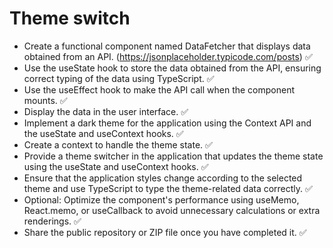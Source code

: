 # Theme switch

- Create a functional component named DataFetcher that displays data obtained from an API. (https://jsonplaceholder.typicode.com/posts) ✅
- Use the useState hook to store the data obtained from the API, ensuring correct typing of the data using TypeScript. ✅
- Use the useEffect hook to make the API call when the component mounts. ✅
- Display the data in the user interface. ✅
- Implement a dark theme for the application using the Context API and the useState and useContext hooks. ✅
- Create a context to handle the theme state. ✅
- Provide a theme switcher in the application that updates the theme state using the useState and useContext hooks. ✅
- Ensure that the application styles change according to the selected theme and use TypeScript to type the theme-related data correctly. ✅
- Optional: Optimize the component's performance using useMemo, React.memo, or useCallback to avoid unnecessary calculations or extra renderings. ✅
- Share the public repository or ZIP file once you have completed it. ✅
